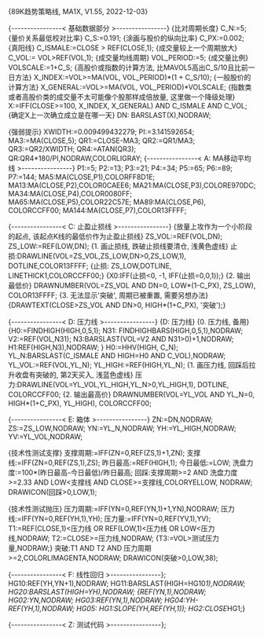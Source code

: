 {89K趋势策略线, MA1X, V1.55, 2022-12-03}

{----------------< 基础数据部分 >----------------}
{比对周期长度}
C_N:=5;
{量价关系最低校对比率}
C_S:=0.191;
{涂画与股价的纵向比率}
C_PX:=0.002;
{真阳线}
C_ISMALE:=CLOSE > REF(CLOSE,1);
{成交量较上一个周期放大}
C_VOL:= VOL>REF(VOL,1);
{成交量均线周期}
VOL_PERIOD:=5;
{成交量比例}
VOLSCALE:=1+C_S;
{高股价或指数的计算方法, 比MAVOL5高出C_S/10且比前一日方法}
X_INDEX:=VOL>=MA(VOL, VOL_PERIOD)*(1 + C_S/10);
{一般股价的计算方法}
X_GENERAL:=VOL>=MA(VOL, VOL_PERIOD)*VOLSCALE;
{指数类或者高股价类的成交量不太可能像个股那样成倍放量, 这里做一个降级处理}
X:=IFF(CLOSE>=100, X_INDEX, X_GENERAL) AND C_ISMALE AND C_VOL;
{确定X上一次确立成立是在哪一天}
DN: BARSLAST(X),NODRAW;

{强弱提示}
XWIDTH:=0.009499432279;
PI:=3.141592654;
MA3:=MA(CLOSE,5);
QR1:=CLOSE-MA3;
QR2:=QR1/MA3;
QR3:=QR2/XWIDTH;
QR4:=ATAN(QR3);
QR:QR4*180/PI,NODRAW,COLORLIGRAY;
{----------------< A: MA移动平均线 >----------------}
P1:=5;
P2:=13;
P3:=21;
P4:=34;
P5:=65;
P6:=89;
P7:=144;
MA5:MA(CLOSE,P1),COLORFF8D1E;
MA13:MA(CLOSE,P2),COLOR0CAEE6;
MA21:MA(CLOSE,P3),COLORE970DC;
MA34:MA(CLOSE,P4),COLOR0080FF;
MA65:MA(CLOSE,P5),COLOR22C57E;
MA89:MA(CLOSE,P6), COLORCCFF00;
MA144:MA(CLOSE,P7),COLOR13FFFF;

{----------------< C: 止盈止损线 >----------------}
{放量上攻作为一个小阶段的起点, 该起点K线的最低价作为止盈止损线}
ZS_VOL:=REF(VOL,DN);
ZS_LOW:=REF(LOW,DN);
{1. 画止损线, 跌破止损线要清仓, 浅黄色虚线}
止损:DRAWLINE(VOL=ZS_VOL,ZS_LOW,DN>0,ZS_LOW,1), DOTLINE,COLOR13FFFF;
{止损: ZS_LOW,DOTLINE, LINETHICK1,COLORCCFF00;}
{X0:IFF(止损<0, -1, IFF(止损=0,0,1));}
{2. 输出最低价}
DRAWNUMBER(VOL=ZS_VOL AND DN=0, LOW*(1-C_PX), ZS_LOW), COLOR13FFFF;
{3. 无法显示'突破', 周期已被重置, 需要另想办法}
{DRAWTEXT(CLOSE>ZS_VOL AND DN>0, HIGH*(1+C_PX), '突破');}

{----------------< D: 压力线 >----------------}
{D: 压力线}
{0. 压力线, 备用}
{H0:=FINDHIGH(HIGH,0,5,1);
N31: FINDHIGHBARS(HIGH,0,5,1),NODRAW;
V2:=REF(VOL,N31);
N3:BARSLAST(VOL=V2 AND N31>0)+1,NODRAW;
H1:REF(HIGH,N3),NODRAW;
}
H0:=HHV(HIGH, C_N);
YL_N:BARSLAST(C_ISMALE AND HIGH=H0 AND C_VOL),NODRAW;
YL_VOL:=REF(VOL,YL_N);
YL_HIGH:=REF(HIGH,YL_N);
{1. 画压力线, 回踩后拉升收盘有突破的, 第2天买入, 浅蓝色虚线}
压力:DRAWLINE(VOL=YL_VOL,YL_HIGH,YL_N>0,YL_HIGH,1), DOTLINE, COLORCCFF00;
{2. 输出最高价}
DRAWNUMBER(VOL=YL_VOL AND YL_N=0, HIGH*(1+C_PX), YL_HIGH), COLORCCFF00;

{----------------< E: 箱体 >----------------}
ZN:=DN,NODRAW;
ZS:=ZS_LOW,NODRAW;
YN:=YL_N,NODRAW;
YH:=YL_HIGH,NODRAW;
YV:=YL_VOL,NODRAW;

{技术性测试支撑}
支撑周期:=IFF(ZN=0,REF(ZS,1)+1,ZN);
支撑线:=IFF(ZN=0,REF(ZS,1),ZS);
昨日最高:=REF(HIGH,1);
今日最低:=LOW;
洗盘力度:=100*(昨日最高-今日最低)/昨日最高;
回踩:支撑周期>=2 AND 洗盘力度>=2.33 AND LOW<支撑线 AND CLOSE>=支撑线,COLORYELLOW, NODRAW;
DRAWICON(回踩>0,LOW,1);

{技术性测试抛压}
压力周期:=IFF(YN=0,REF(YN,1)+1,YN),NODRAW;
压力线:=IFF(YN=0,REF(YH,1),YH);
压力量:=IFF(YN=0,REF(YV,1),YV);
T1:=REF(CLOSE,1)<压力线 OR REF(LOW,1)<压力线 OR LOW<压力线,NODRAW;
T2:=CLOSE>=压力线,NODRAW;
{T3:=VOL>测试压力量,NODRAW;}
突破:T1 AND T2 AND 压力周期>=2,COLORLIMAGENTA,NODRAW;
DRAWICON(突破>0,LOW,38);

{----------------< F: 线性回归 >----------------};
HG10:REF(YH,YN+1),NODRAW;
HG11:BARSLAST(HIGH=HG10*1),NODRAW;
HG20:BARSLAST(HIGH=YH),NODRAW;
{REF(YN,1),NODRAW;
HG02:YN,NODRAW;
HG03:REF(YN,1),NODRAW;
HG04:YH-REF(YH,1),NODRAW;
HG05:
HG1:SLOPE(YH,REF(YH,1));
HG2:CLOSE*HG1;}

{----------------< Z: 测试代码 >----------------};
